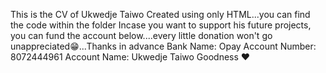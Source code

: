 This is the CV of Ukwedje Taiwo Created using only HTML...you can find the code within the folder
Incase you want to support his future projects, you can fund the account below....every little donation won't go unappreciated😁...Thanks in advance
Bank Name: Opay
Account Number: 8072444961
Account Name: Ukwedje Taiwo Goodness
❤️